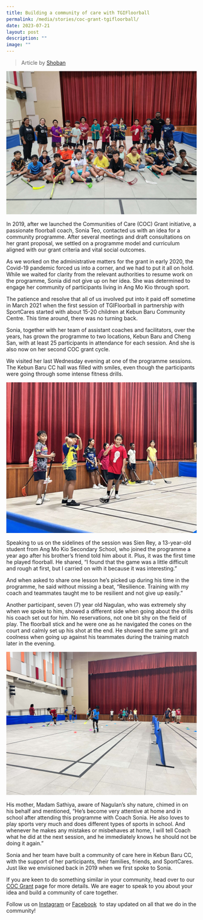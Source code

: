 ```yaml
---
title: Building a community of care with TGIFloorball
permalink: /media/stories/coc-grant-tgifloorball/
date: 2023-07-21
layout: post
description: ""
image: ""
---
```

> Article by [Shoban](https://www.linkedin.com/in/justshoban)
>
 ![](/images/smol-1.jpg)

In 2019, after we launched the Communities of Care (COC) Grant initiative, a passionate floorball coach, Sonia Teo, contacted us with an idea for a community programme. After several meetings and draft consultations on her grant proposal, we settled on a programme model and curriculum aligned with our grant criteria and vital social outcomes. 

As we worked on the administrative matters for the grant in early 2020, the Covid-19 pandemic forced us into a corner, and we had to put it all on hold. While we waited for clarity from the relevant authorities to resume work on the programme, Sonia did not give up on her idea. She was determined to engage her community of participants living in Ang Mo Kio through sport. 

The patience and resolve that all of us involved put into it paid off sometime in March 2021 when the first session of TGIFloorball in partnership with SportCares started with about 15-20 children at Kebun Baru Community Centre. This time around, there was no turning back. 

Sonia, together with her team of assistant coaches and facilitators, over the years, has grown the programme to two locations, Kebun Baru and Cheng San, with at least 25 participants in attendance for each session. And she is also now on her second COC grant cycle. 

We visited her last Wednesday evening at one of the programme sessions. The Kebun Baru CC hall was filled with smiles, even though the participants were going through some intense fitness drills. 

![](/images/smol-3.jpg)

Speaking to us on the sidelines of the session was Sien Rey, a 13-year-old student from Ang Mo Kio Secondary School, who joined the programme a year ago after his brother’s friend told him about it. Plus, it was the first time he played floorball. He shared, “I found that the game was a little difficult and rough at first, but I carried on with it because it was interesting.” 

And when asked to share one lesson he’s picked up during his time in the programme, he said without missing a beat, “Resilience. Training with my coach and teammates taught me to be resilient and not give up easily.” 

Another participant, seven (7) year old Nagulan, who was extremely shy when we spoke to him, showed a different side when going about the drills his coach set out for him. No reservations, not one bit shy on the field of play. The floorball stick and he were one as he navigated the cones on the court and calmly set up his shot at the end. He showed the same grit and coolness when going up against his teammates during the training match later in the evening. 

![](/images/smol-2.jpg)

His mother, Madam Sathiya, aware of Nagulan’s shy nature, chimed in on his behalf and mentioned, “He’s become very attentive at home and in school after attending this programme with Coach Sonia. He also loves to play sports very much and does different types of sports in school. And whenever he makes any mistakes or misbehaves at home, I will tell Coach what he did at the next session, and he immediately knows he should not be doing it again.” 

Sonia and her team have built a community of care here in Kebun Baru CC, with the support of her participants, their families, friends, and SportCares. Just like we envisioned back in 2019 when we first spoke to Sonia. 

If you are keen to do something similar in your community, head over to our [COC Grant](https://sportcares.sportsingapore.gov.sg/initiatives/coc-grants/) page for more details. We are eager to speak to you about your idea and build a community of care together.

Follow us on [Instagram](https://www.instagram.com/sportcares/) or [Facebook](https://www.facebook.com/SportCaresSG)  to stay updated on all that we do in the community!
